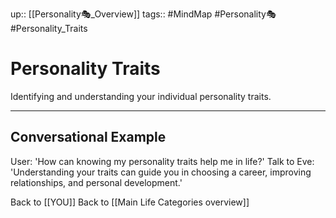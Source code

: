 up:: [[Personality🎭_Overview]]
tags:: #MindMap #Personality🎭 #Personality_Traits

# Personality Traits

Identifying and understanding your individual personality traits.

---
## Conversational Example
User: 'How can knowing my personality traits help me in life?'
Talk to Eve: 'Understanding your traits can guide you in choosing a career, improving relationships, and personal development.'

Back to [[YOU]]
Back to [[Main Life Categories overview]]
